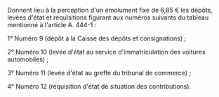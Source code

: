 Donnent lieu à la perception d'un émolument fixe de 6,85 € les dépôts, levées d'état et réquisitions figurant aux numéros suivants du tableau mentionné à l'article A. 444-1 :


1° Numéro 9 (dépôt à la Caisse des dépôts et consignations) ;


2° Numéro 10 (levée d'état au service d'immatriculation des voitures automobiles) ;


3° Numéro 11 (levée d'état au greffe du tribunal de commerce) ;


4° Numéro 12 (réquisition d'état de situation des contributions).

